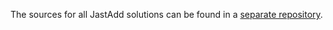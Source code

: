 The sources for all JastAdd solutions can be found in a [separate repository](https://git-st.inf.tu-dresden.de/stgroup/ttc18live).
